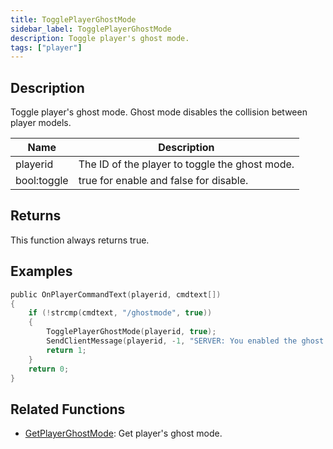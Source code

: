 ```yaml
---
title: TogglePlayerGhostMode
sidebar_label: TogglePlayerGhostMode
description: Toggle player's ghost mode.
tags: ["player"]
---
```


<VersionWarn version='omp v1.1.0.2612' />

## Description

Toggle player's ghost mode.
Ghost mode disables the collision between player models.

| Name        | Description                                    |
| ----------- | ---------------------------------------------- |
| playerid    | The ID of the player to toggle the ghost mode. |
| bool:toggle | true for enable and false for disable.         |

## Returns

This function always returns true.

## Examples

```c
public OnPlayerCommandText(playerid, cmdtext[])
{
    if (!strcmp(cmdtext, "/ghostmode", true))
    {
        TogglePlayerGhostMode(playerid, true);
        SendClientMessage(playerid, -1, "SERVER: You enabled the ghost mode!");
        return 1;
    }
    return 0;
}
```

## Related Functions

- [GetPlayerGhostMode](GetPlayerGhostMode): Get player's ghost mode.
